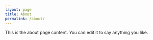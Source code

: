 ```yaml
---
layout: page
title: About
permalink: /about/
---
```


This is the about page content. You can edit it to say anything you like.